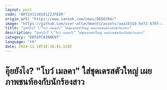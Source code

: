 ```yaml
---
layout: post
code: "ART24111810122JFDIR"
origin_url: "https://www.sanook.com/news/9650394/"
image: "https://github.com/user-attachments/assets/aaa16318-5e72-476f-a0f2-349869789b17"
title: "อุ๊ยยังไง? \"โบว์ เมลดา\" ใส่ชุดเดรสตัวใหญ่ เผยภาพชนท้องกับนักร้องสาว"
description: "อุ๊ยยังไง? \"โบว์ เมลดา\" ใส่ชุดเดรสตัวใหญ่ เผยภาพชนท้องกับนักร้องสาว"
category: "ENTERTAINMENT"
language: "th"
date: 2024-11-18T10:16:41.518Z
---
```


# อุ๊ยยังไง? "โบว์ เมลดา" ใส่ชุดเดรสตัวใหญ่ เผยภาพชนท้องกับนักร้องสาว